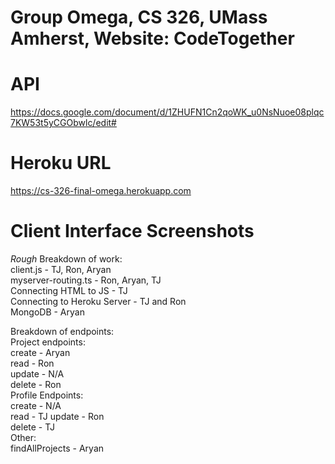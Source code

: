 # Group Omega, CS 326, UMass Amherst, Website: CodeTogether

# API
https://docs.google.com/document/d/1ZHUFN1Cn2qoWK_u0NsNuoe08plqc7KW53t5yCGObwlc/edit#

# Heroku URL
https://cs-326-final-omega.herokuapp.com

# Client Interface Screenshots

*Rough* Breakdown of work:  
client.js - TJ, Ron, Aryan  
myserver-routing.ts - Ron, Aryan, TJ  
Connecting HTML to JS - TJ  
Connecting to Heroku Server - TJ and Ron  
MongoDB - Aryan  

Breakdown of endpoints:  
Project endpoints:  
create - Aryan    
read - Ron  
update - N/A  
delete - Ron  
Profile Endpoints:  
create - N/A  
read - TJ
update - Ron  
delete - TJ  
Other:  
findAllProjects - Aryan  


